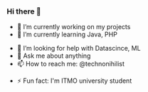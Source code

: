 ### Hi there 👋

<!--
**semdestroyer/semdestroyer** is a ✨ _special_ ✨ repository because its `README.md` (this file) appears on your GitHub profile.

Here are some ideas to get you started:
-->

- 🔭 I’m currently working on my projects
- 🌱 I’m currently learning Java, PHP
<!--
- 👯 I’m looking to collaborate on ...
-->
- 🤔 I’m looking for help with Datascince, ML
- 💬 Ask me about anything
- 📫 How to reach me: @technonihilist
<!-- - 😄 Pronouns: ... -->
- ⚡ Fun fact: I'm ITMO university student
